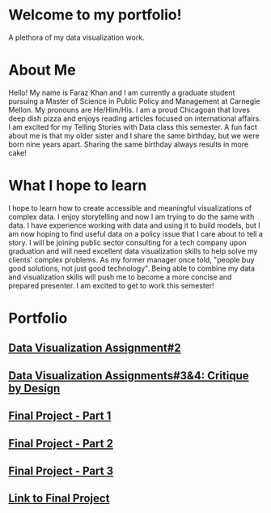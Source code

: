 # Welcome to my portfolio!
A plethora of my data visualization work.

# About Me
Hello! My name is Faraz Khan and I am currently a graduate student pursuing a Master of Science in Public Policy and Management at Carnegie Mellon. My pronouns are He/Him/His. I am a proud Chicagoan that loves deep dish pizza and enjoys reading articles focused on international affairs. I am excited for my Telling Stories with Data class this semester. A fun fact about me is that my older sister and I share the same birthday, but we were born nine years apart. Sharing the same birthday always results in more cake!

# What I hope to learn
I hope to learn how to create accessible and meaningful visualizations of complex data. I enjoy storytelling and now I am trying to do the same with data. I have experience working with data and using it to build models, but I am now hoping to find useful data on a policy issue that I care about to tell a story. I will be joining public sector consulting for a tech company upon graduation and will need excellent data visualization skills to help solve my clients' complex problems. As my former manager once told, "people buy good solutions, not just good technology". Being able to combine my data and visualization skills will push me to become a more concise and prepared presenter. I am excited to get to work this semester!

# Portfolio

## [Data Visualization Assignment#2](https://khanfh16.github.io/Faraz-Khan-Portfolio/dataviz2.html)
## [Data Visualization Assignments#3&4: Critique by Design](https://khanfh16.github.io/Faraz-Khan-Portfolio/dataviz3.html)
## [Final Project - Part 1](https://khanfh16.github.io/Faraz-Khan-Portfolio/FinalProjectPart1.html)
## [Final Project - Part 2](https://khanfh16.github.io/Faraz-Khan-Portfolio/FinalProjectPart2.html)
## [Final Project - Part 3](https://khanfh16.github.io/Faraz-Khan-Portfolio/FinalProjectPart3.html)
## [Link to Final Project](https://carnegiemellon.shorthandstories.com/---chicago-s-fastly-gentrifying-neighborhoods---/index.html)
